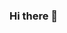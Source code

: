 ### Hi there 👋

<!--
**Alishpatell/Alishpatell** is a ✨ _special_ ✨ repository because its `README.md` (this file) appears on your GitHub profile.

Here are some ideas to get you started:

- 🔭 I’m currently working on website.
- 🌱 I’m currently learning C.
- 👯 I’m looking to collaborate on ...
- 🤔 I’m looking for help with ...
- 💬 About me:
- 📫 How to reach me: alishpatela@gmail.com
- 😄 Pronouns: ...
- ⚡ Fun fact: ...
-->
